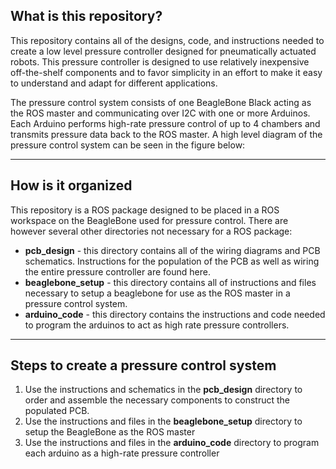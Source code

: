 ## What is this repository?

This repository contains all of the designs, code, and instructions needed to create a low level pressure controller designed for pneumatically actuated robots. This pressure controller is designed to use relatively inexpensive off-the-shelf components and to favor simplicity in an effort to make it easy to understand and adapt for different applications.

The pressure control system consists of one BeagleBone Black acting as the ROS master and communicating over I2C with one or more Arduinos. Each Arduino performs high-rate pressure control of up to 4 chambers and transmits pressure data back to the ROS master. A high level diagram of the pressure control system can be seen in the figure below:

---

## How is it organized

This repository is a ROS package designed to be placed in a ROS workspace on the BeagleBone used for pressure control. There are however several other directories not necessary for a ROS package:

* **pcb_design** - this directory contains all of the wiring diagrams and PCB schematics. Instructions for the population of the PCB as well as wiring the entire pressure controller are found here.
* **beaglebone_setup** - this directory contains all of instructions and files necessary to setup a beaglebone for use as the ROS master in a pressure control system.
* **arduino_code** - this directory contains the instructions and code needed to program the arduinos to act as high rate pressure controllers.

---

## Steps to create a pressure control system

1. Use the instructions and schematics in the **pcb_design** directory to order and assemble the necessary components to construct the populated PCB.
2. Use the instructions and files in the **beaglebone_setup** directory to setup the BeagleBone as the ROS master
3. Use the instructions and files in the **arduino_code** directory to program each arduino as a high-rate pressure controller

